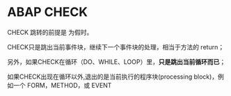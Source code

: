 # ABAP CHECK

CHECK 跳转的前提是 <expr> 为假时。

CHECK只是跳出当前事件块，继续下一个事件块的处理，相当于方法的 return；

另外，如果CHECK在循环（DO、WHILE、LOOP）里，**只是跳出当前循环而已**；

如果CHECK出现在循环以外,退出的是当前执行的程序块(processing block)，例如一个 FORM，METHOD，或 EVENT